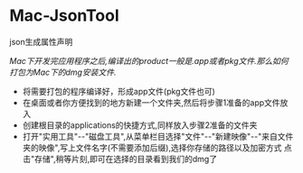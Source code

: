 # Mac-JsonTool
json生成属性声明

*Mac下开发完应用程序之后,编译出的product一般是.app或者pkg文件.那么如何打包为Mac下的dmg安装文件.*

- 将需要打包的程序编译好，形成app文件(pkg文件也可)
- 在桌面或者你方便找到的地方新建一个文件夹,然后将步骤1准备的app文件放入
- 创建根目录的applications的快捷方式,同样放入步骤2准备的文件夹
- 打开"实用工具"--"磁盘工具",从菜单栏目选择"文件"--"新建映像"--"来自文件夹的映像",写上文件名字(不需要添加后缀),选择你存储的路径以及加密方式
点击"存储",稍等片刻,即可在选择的目录看到我们的dmg了

